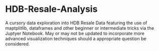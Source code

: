 # HDB-Resale-Analysis
A cursory data exploration into HDB Resale Data featuring the use of maptplitlib, dataframes and other beginner or intermediate tricks via the Juptyer Notebook. May or may not be updated to incorporate more advanced visualization techniques should a appropriate question be considered.
